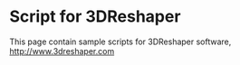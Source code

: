 # Script for 3DReshaper

This page contain sample scripts for 3DReshaper software, http://www.3dreshaper.com
